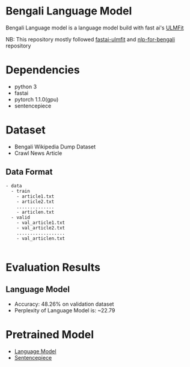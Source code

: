 # Bengali Language Model
Bengali Language model is a language model build with fast ai's [ULMFit](https://arxiv.org/abs/1801.06146)

NB: This repository mostly followed [fastai-ulmfit](https://github.com/fastai/fastai/blob/master/examples/ULMFit.ipynb) and [nlp-for-bengali](https://github.com/goru001/nlp-for-bengali) repository

# Dependencies
* python 3
* fastai
* pytorch 1.1.0(gpu)
* sentencepiece

# Dataset
* Bengali Wikipedia Dump Dataset
* Crawl News Article
## Data Format

```
- data
  - train
    - article1.txt
    - article2.txt
    ..............
    - articlen.txt
  - valid
    - val_article1.txt
    - val_article2.txt
    ..................
    - val_articlen.txt
    
```

# Evaluation Results

## Language Model
* Accuracy: 48.26% on validation dataset
* Perplexity of Language Model is: ~22.79

# Pretrained Model
* [Language Model](https://drive.google.com/open?id=1wuI285FVB5X61GL8BaRY3u_oBCqiuKrC)
* [Sentencepiece](https://github.com/sagorbrur/bnlp/blob/master/model/bn_spm.model)


